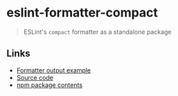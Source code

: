 # eslint-formatter-compact

> ESLint's `compact` formatter as a standalone package

## Links

- [Formatter output example](examples)
- [Source code](https://github.com/fregante/eslint-formatters/tree/main/packages/eslint-formatter-compact)
- [npm package contents](https://www.unpkg.com/browse/eslint-formatter-compact/)
